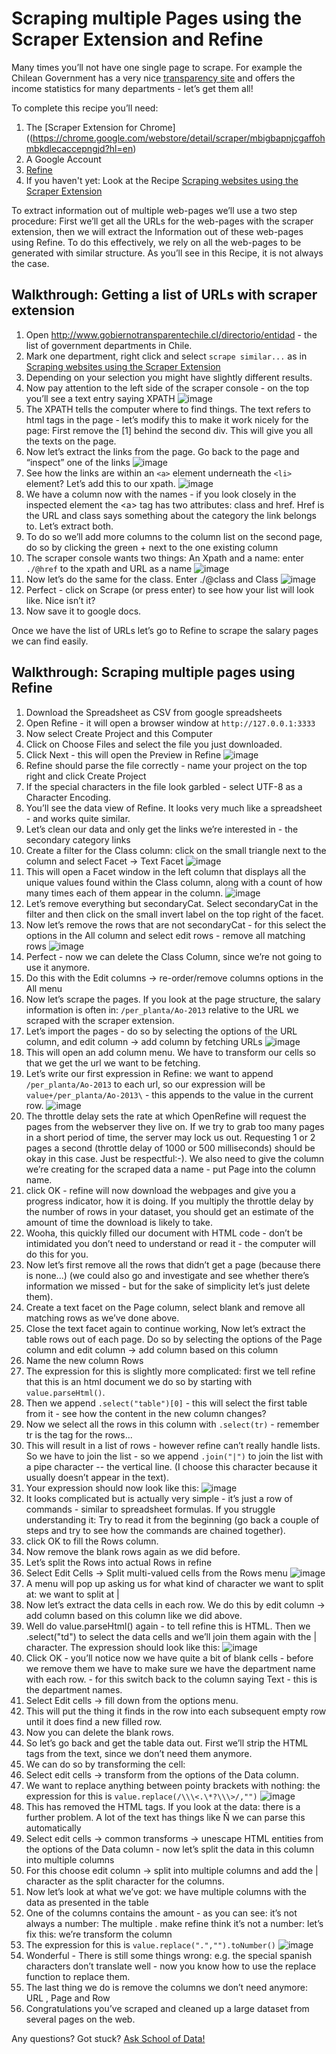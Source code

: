 Scraping multiple Pages using the Scraper Extension and Refine
==============================================================

Many times you’ll not have one single page to scrape. For example the Chilean Government has a very nice [transparency site](http://www.gobiernotransparentechile.cl/directorio/entidad) and offers the income statistics for many departments - let’s get them all!

To complete this recipe you’ll need:

1. The [Scraper Extension for Chrome]((https://chrome.google.com/webstore/detail/scraper/mbigbapnjcgaffohmbkdlecaccepngjd?hl=en)
2. A Google Account
3. [Refine](http://openrefine.org)
4. If you haven't yet: Look at the Recipe [Scraping websites using the Scraper Extension](http://schoolofdata.org/handbook/recipes/scraper-extension-for-chrome/)

To extract information out of multiple web-pages we’ll use a two step procedure: First we’ll get all the URLs for the web-pages with the scraper extension, then we will extract the Information out of these web-pages using Refine. To do this effectively, we rely on all the web-pages to be generated with similar structure. As you’ll see in this Recipe, it is not always the case.

Walkthrough: Getting a list of URLs with scraper extension
----------------------------------------------------------

1. Open [<http://www.gobiernotransparentechile.cl/directorio/entidad>](http://www.gobiernotransparentechile.cl/directorio/entidad) - the list of government departments in Chile.
2. Mark one department, right click and select `scrape similar...` as in [Scraping websites using the Scraper Extension](http://schoolofdata.org/handbook/recipes/scraper-extension-for-chrome/)
3. Depending on your selection you might have slightly different results.
4. Now pay attention to the left side of the scraper console - on the top you’ll see a text entry saying XPATH
![image](http://farm6.staticflickr.com/5532/9292783948_4886366d07_o_d.png)
5. The XPATH tells the computer where to find things. The text refers to html tags in the page - let’s modify this to make it work nicely for the page: First remove the [1] behind the second div. This will give you all the texts on the page.
6. Now let’s extract the links from the page. Go back to the page and “inspect” one of the links
![image](http://farm8.staticflickr.com/7446/9292783960_e180a05f1b_b_d.jpg)
7. See how the links are within an `<a>` element underneath the `<li>` element? Let’s add this to our xpath.
![image](http://farm4.staticflickr.com/3683/9290007049_490a8d3b2c_o_d.png)
8. We have a column now with the names - if you look closely in the inspected element the \<a\> tag has two attributes: class and href.
Href is the URL and class says something about the category the link belongs to. Let’s extract both.
9. To do so we’ll add more columns to the column list on the second page, do so by clicking the green + next to the one existing column
10. The scraper console wants two things: An Xpath and a name: enter `./@href` to the xpath and URL as a name
![image](http://farm8.staticflickr.com/7339/9290007057_9d7ef76e7e_o_d.png)
11. Now let’s do the same for the class. Enter ./@class and Class
![image](http://farm4.staticflickr.com/3820/9292784000_e861d194e9_o_d.png)
12. Perfect - click on Scrape (or press enter) to see how your list will look like. Nice isn’t it?
13. Now save it to google docs.

Once we have the list of URLs let’s go to Refine to scrape the salary pages we can find easily.

Walkthrough: Scraping multiple pages using Refine
-------------------------------------------------

1.  Download the Spreadsheet as CSV from google spreadsheets
2.  Open Refine - it will open a browser window at `http://127.0.0.1:3333`
3. Now select Create Project and this Computer
4. Click on Choose Files and select the file you just downloaded.
5. Click Next - this will open the Preview in Refine
![image](http://farm4.staticflickr.com/3728/9292784110_d46ec1f9a7_b_d.jpg)
6. Refine should parse the file correctly - name your project on the top right and click Create Project
7. If the special characters in the file look garbled - select UTF-8 as a Character Encoding.
8. You’ll see the data view of Refine. It looks very much like a spreadsheet - and works quite similar.
9. Let’s clean our data and only get the links we’re interested in - the secondary category links
10. Create a filter for the Class column: click on the small triangle next to the column and select Facet -\> Text Facet
![image](http://farm4.staticflickr.com/3762/9290007199_6c34392969_o_d.png)
11. This will open a Facet window in the left column that displays all the unique values found within the Class column, along with a count of how many times each of them appear in the column.
![image](http://farm6.staticflickr.com/5488/9290007183_e13832f56c_o_d.png)
12. Let’s remove everything but secondaryCat. Select secondaryCat in the filter and then click on the small invert label on the top right of the facet.
13. Now let’s remove the rows that are not secondaryCat - for this select the options in the All column and select edit rows - remove all matching rows
![image](http://farm3.staticflickr.com/2835/9292784184_e879b099df_o_d.png)
14. Perfect - now we can delete the Class Column, since we’re not going to use it anymore.
15. Do this with the Edit columns -\> re-order/remove columns options in the All menu
16. Now let’s scrape the pages. If you look at the page structure, the salary information is often in: `/per_planta/Ao-2013` relative to the URL we scraped with the scraper extension.
17. Let’s import the pages - do so by selecting the options of the URL column, and edit column -\> add column by fetching URLs
![image](http://farm6.staticflickr.com/5462/9290007265_a26a484e3e_o_d.png)
18. This will open an add column menu. We have to transform our cells so that we get the url we want to be fetching.
19. Let’s write our first expression in Refine: we want to append `/per_planta/Ao-2013` to each url, so our expression will be `value+/per_planta/Ao-2013\` - this appends to the value in the current row.
![image](http://farm8.staticflickr.com/7303/9292784300_7ba3ae6970_o_d.png)
20. The throttle delay sets the rate at which OpenRefine will request the pages from the webserver they live on. If we try to grab too many pages in a short period of time, the server may lock us out.
Requesting 1 or 2 pages a second (throttle delay of 1000 or 500 milliseconds) should be okay in this case. Just be respectful:-). We also need to give the column we’re creating for the scraped data a name - put Page into the column name.
21. click OK - refine will now download the webpages and give you a progress indicator, how it is doing. If you multiply the throttle delay by the number of rows in your dataset, you should get an estimate of the amount of time the download is likely to take.
22. Wooha, this quickly filled our document with HTML code - don’t be intimidated you don’t need to understand or read it - the computer will do this for you.
23. Now let’s first remove all the rows that didn’t get a page (because there is none...) (we could also go and investigate and see whether there’s information we missed - but for the sake of simplicity let’s just delete them).
24. Create a text facet on the Page column, select blank and remove all matching rows as we’ve done above.
25. Close the text facet again to continue working, Now let’s extract the table rows out of each page. Do so by selecting the options of the Page column and edit column -\> add column based on this column
26. Name the new column Rows
27. The expression for this is slightly more complicated: first we tell refine that this is an html document we do so by starting with `value.parseHtml()`.
28. Then we append `.select("table")[0]` - this will select the first table from it - see how the content in the new column changes?
29. Now we select all the rows in this column with `.select(tr)` - remember tr is the tag for the rows...
30. This will result in a list of rows - however refine can’t really handle lists. So we have to join the list - so we append `.join("|")` to join the list with a pipe character -- the vertical line. (I choose this character because it usually doesn’t appear in the text).
31. Your expression should now look like this:
![image](http://farm4.staticflickr.com/3770/9292784338_cdf6535bfe_o_d.png)
32. It looks complicated but is actually very simple - it’s just a row of commands - similar to spreadsheet formulas. If you struggle understanding it: Try to read it from the beginning (go back a couple of steps and try to see how the commands are chained together).
33. click OK to fill the Rows column.
34. Now remove the blank rows again as we did before.
35. Let’s split the Rows into actual Rows in refine
36. Select Edit Cells -\> Split multi-valued cells from the Rows menu
![image](http://farm6.staticflickr.com/5525/9292784364_d383666794_o_d.png)
37. A menu will pop up asking us for what kind of character we want to split at: we want to split at |
38. Now let’s extract the data cells in each row. We do this by edit column -\> add column based on this column like we did above.
39. Well do value.parseHtml() again - to tell refine this is HTML. Then we .select("td") to select the data cells and we’ll join them again with the | character. The expression should look like this:
![image](http://farm4.staticflickr.com/3775/9292784354_b269c3216b_o_d.png)
40. Click OK - you’ll notice now we have quite a bit of blank cells - before we remove them we have to make sure we have the department name with each row. - for this switch back to the column saying Text - this is the department names.
41. Select Edit cells -\> fill down from the options menu.
42. This will put the thing it finds in the row into each subsequent empty row until it does find a new filled row.
43. Now you can delete the blank rows.
44. So let’s go back and get the table data out. First we’ll strip the HTML tags from the text, since we don’t need them anymore.
45. We can do so by transforming the cell:
46. Select edit cells -\> transform from the options of the Data column.
47. We want to replace anything between pointy brackets with nothing: the expression for this is `value.replace(/\\\<.\*?\\\>/,"")`
![image](http://farm6.staticflickr.com/5333/9290007389_5d4d6e153d_o_d.png)
48. This has removed the HTML tags. If you look at the data: there is a further problem. A lot of the text has things like &Ntilde; we can parse this automatically
49. Select edit cells -\> common transforms -\> unescape HTML entities from the options of the Data column - now let’s split the data in this column into multiple columns
50. For this choose edit column -\> split into multiple columns and add the | character as the split character for the columns.
51. Now let’s look at what we’ve got: we have multiple columns with the data as presented in the table
52. One of the columns contains the amount - as you can see: it’s not always a number: The multiple . make refine think it’s not a number: let’s fix this: we’re transform the column
53. The expression for this is `value.replace(".","").toNumber()`
![image](http://farm4.staticflickr.com/3746/9290007969_6f23c84a2e_o_d.png)
54. Wonderful - There is still some things wrong: e.g. the special spanish characters don’t translate well - now you know how to use the replace function to replace them.
55. The last thing we do is remove the columns we don’t need anymore: URL , Page and Row
56. Congratulations you’ve scraped and cleaned up a large dataset from several pages on the web.

<div class="alert alert-info">Any questions? Got stuck? <a class="btn btn-large btn-info" href="http://ask.schoolofdata.org">Ask School of Data!</a></div>

